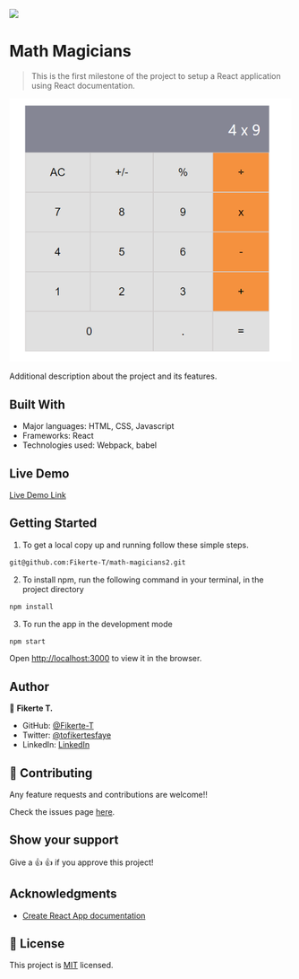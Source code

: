 ![](https://img.shields.io/badge/Microverse-blueviolet)

# Math Magicians

> This is the first milestone of the project to setup a React application using React documentation.

![screenshot](./app_screenshot.png)

Additional description about the project and its features.

## Built With

- Major languages: HTML, CSS, Javascript
- Frameworks: React
- Technologies used: Webpack, babel

## Live Demo

[Live Demo Link](https://livedemo.com)


## Getting Started

1. To get a local copy up and running follow these simple steps.
```bash
git@github.com:Fikerte-T/math-magicians2.git
```
2. To install npm, run the following command in your terminal, in the project directory
```bash
npm install
```
3. To run the app in the development mode
 ```bash
 npm start
 ```
Open [http://localhost:3000](http://localhost:3000) to view it in the browser.

## Author

👤 **Fikerte T.**

- GitHub: [@Fikerte-T](https://github.com/Fikerte-T)
- Twitter: [@tofikertesfaye](https://twitter.com/tofikertesfaye)
- LinkedIn: [LinkedIn](https://www.linkedin.com/in/fikerte-tesfaye-a68337216/)

## 🤝 Contributing

Any feature requests and contributions are welcome!!

Check the issues page [here](https://github.com/Fikerte-T/math-magicians/issues).

## Show your support

Give a 👍 👍 if you approve this project!


## Acknowledgments

- [Create React App documentation](https://github.com/facebook/create-react-app#create-react-app--)

## 📝 License

This project is [MIT](./MIT.md) licensed.
